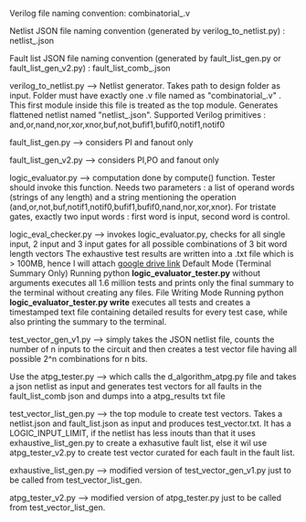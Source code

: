Verilog file naming convention: combinatorial_<INTEGER>.v

Netlist JSON file naming convention (generated by verilog_to_netlist.py) : netlist_<INTEGER>.json

Fault list JSON file naming convention (generated by fault_list_gen.py or fault_list_gen_v2.py) : fault_list_comb_<INTEGER>.json

verilog_to_netlist.py --> Netlist generator. Takes path to design folder as input. Folder must have exactly one .v file named as "combinatorial_<integer>.v" . This first module inside this file is treated as the top module. Generates flattened netlist named "netlist_<integer>.json". Supported Verilog primitives : and,or,nand,nor,xor,xnor,buf,not,bufif1,bufif0,notif1,notif0

fault_list_gen.py --> considers PI and fanout only

fault_list_gen_v2.py --> considers PI,PO and fanout only

logic_evaluator.py --> computation done by compute() function. Tester should invoke this function. Needs two parameters : a list of operand words (strings of any length) and a string mentioning the operation (and,or,not,buf,notif1,notif0,bufif1,bufif0,nand,nor,xor,xnor). For tristate gates, exactly two input words : first word is input, second word is control.

logic_eval_checker.py --> invokes logic_evaluator.py, checks for all single input, 2 input and 3 input gates for all possible combinations of 3 bit word length vectors
The exhaustive test results are written into a .txt file which is > 100MB, hence I will attach [google drive link](https://drive.google.com/drive/folders/1hZVgVDqM7l2cUY0yMfNnMxIHhtbDwZEr?usp=sharing)
Default Mode (Terminal Summary Only)
Running python **logic_evaluator_tester.py** without arguments executes all 1.6 million tests and prints only the final summary to the terminal without creating any files.
File Writing Mode
Running python **logic_evaluator_tester.py write** executes all tests and creates a timestamped text file containing detailed results for every test case, while also printing the summary to the terminal.


test_vector_gen_v1.py  --> simply takes the JSON netlist file, counts the number of n inputs to the circuit and then creates a test vector file having all possible 2^n combinations for n bits.

Use the atpg_tester.py --> which calls the d_algorithm_atpg.py file and takes a json netlist as input and generates test vectors for all faults in the fault_list_comb json and dumps into a atpg_results txt file

test_vector_list_gen.py --> the top module to create test vectors. Takes a netlist.json and fault_list.json as input and produces test_vector.txt. It has a LOGIC_INPUT_LIMIT, if the netlist has less inouts than that it uses exhaustive_list_gen.py to create a exhasutive fault list, else it wil use atpg_tester_v2.py to create test vector curated for each fault in the fault list.

exhaustive_list_gen.py  --> modified version of test_vector_gen_v1.py just to be called from test_vector_list_gen.

atpg_tester_v2.py  --> modified version of atpg_tester.py just to be called from test_vector_list_gen.
